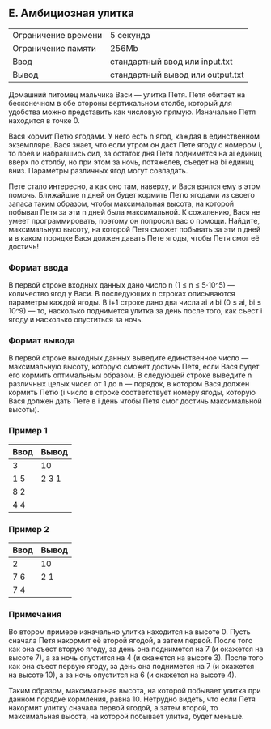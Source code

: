 ## E. Амбициозная улитка

| | |
|------------|------------|
| Ограничение времени | 5 секунда |
| Ограничение памяти |	256Mb |
| Ввод |	стандартный ввод или input.txt |
| Вывод |	стандартный вывод или output.txt |

Домашний питомец мальчика Васи — улитка Петя. Петя обитает на бесконечном в обе стороны вертикальном столбе, который для удобства можно представить как числовую прямую. Изначально Петя находится в точке 0.

Вася кормит Петю ягодами. У него есть n ягод, каждая в единственном экземпляре. Вася знает, что если утром он даст Пете ягоду с номером i, то поев и набравшись сил, за остаток дня Петя поднимется на ai единиц вверх по столбу, но при этом за ночь, потяжелев, съедет на bi единиц вниз. Параметры различных ягод могут совпадать.

Пете стало интересно, а как оно там, наверху, и Вася взялся ему в этом помочь. Ближайшие n дней он будет кормить Петю ягодами из своего запаса таким образом, чтобы максимальная высота, на которой побывал Петя за эти n дней была максимальной. К сожалению, Вася не умеет программировать, поэтому он попросил вас о помощи. Найдите, максимальную высоту, на которой Петя сможет побывать за эти n дней и в каком порядке Вася должен давать Пете ягоды, чтобы Петя смог её достичь!

### Формат ввода
В первой строке входных данных дано число n (1 ≤ n ≤ 5⋅10^5) — количество ягод у Васи. В последующих n строках описываются параметры каждой ягоды. В i+1 строке дано два числа ai и bi (0 ≤ ai, bi ≤ 10^9) — то, насколько поднимется улитка за день после того, как съест i ягоду и насколько опуститься за ночь.

### Формат вывода
В первой строке выходных данных выведите единственное число — максимальную высоту, которую сможет достичь Петя, если Вася будет его кормить оптимальным образом. В следующей строке выведите n различных целых чисел от 1 до n — порядок, в котором Вася должен кормить Петю (i число в строке соответствует номеру ягоды, которую Вася должен дать Пете в i день чтобы Петя смог достичь максимальной высоты).

### Пример 1
| Ввод | Вывод |
| ---- | ----- |
| 3 | 10 |
| 1 5 | 2 3 1 |
| 8 2 |
| 4 4 |

### Пример 2
| Ввод | Вывод |
| ---- | ----- |
| 2 | 10 |
| 7 6 | 2 1 |
| 7 4 |

### Примечания
Во втором примере изначально улитка находится на высоте 0. Пусть сначала Петя накормит её второй ягодой, а затем первой. После того как она съест вторую ягоду, за день она поднимется на 7 (и окажется на высоте 7), а за ночь опустится на 4 (и окажется на высоте 3). После того как она съест первую ягоду, за день она поднимется на 7 (и окажется на высоте 10), а за ночь опустится на 6 (и окажется на высоте 4).

Таким образом, максимальная высота, на которой побывает улитка при данном порядке кормления, равна 10. Нетрудно видеть, что если Петя накормит улитку сначала первой ягодой, а затем второй, то максимальная высота, на которой побывает улитка, будет меньше.
